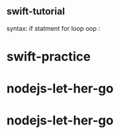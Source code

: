 ## swift-tutorial
syntax:
if statment
for loop
oop
:
# swift-practice
# nodejs-let-her-go
# nodejs-let-her-go
